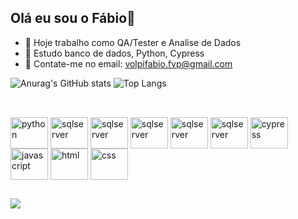 ## Olá eu sou o Fábio👋

- 🔭 Hoje trabalho como QA/Tester e Analise de Dados
- 🌱 Estudo banco de dados, Python, Cypress
- 💬 Contate-me no email: volpifabio.fvp@gmail.com

![Anurag's GitHub stats](https://github-readme-stats.vercel.app/api?username=VolpiFabio&show_icons=true&theme=dracula&include_all_commits=true&count_private=true)
![Top Langs](https://github-readme-stats.vercel.app/api/top-langs/?username=VolpiFabio&theme=dracula&hide_progress=true)
##
<div style="display: inline_block"><br>
   <img align="center" alt="python" height="50" width="60" src="https://cdn.jsdelivr.net/gh/devicons/devicon@latest/icons/python/python-original-wordmark.svg" />
   <img align="center" alt="sqlserver" height="50" width="60" src="https://cdn.jsdelivr.net/gh/devicons/devicon@latest/icons/microsoftsqlserver/microsoftsqlserver-original-wordmark.svg" />
   <img align="center" alt="sqlserver" height="50" width="60" src="https://cdn.jsdelivr.net/gh/devicons/devicon@latest/icons/postgresql/postgresql-original-wordmark.svg" />
   <img align="center" alt="sqlserver" height="50" width="60" src="https://cdn.jsdelivr.net/gh/devicons/devicon@latest/icons/mysql/mysql-original-wordmark.svg" />
   <img align="center" alt="sqlserver" height="50" width="60" src="https://cdn.jsdelivr.net/gh/devicons/devicon@latest/icons/docker/docker-original-wordmark.svg" />
   <img align="center" alt="sqlserver" height="50" width="60" src="https://cdn.jsdelivr.net/gh/devicons/devicon@latest/icons/ubuntu/ubuntu-original-wordmark.svg" />
   <img align="center" alt="cypress" height="50" width="60" src="https://cdn.jsdelivr.net/gh/devicons/devicon@latest/icons/cypressio/cypressio-original-wordmark.svg" />
   <img align="center" alt="javascript" height="50" width="60" src="https://cdn.jsdelivr.net/gh/devicons/devicon@latest/icons/javascript/javascript-original-wordmark.svg" />
   <img align="center" alt="html" height="50" width="60" src="https://cdn.jsdelivr.net/gh/devicons/devicon@latest/icons/html5/html5-original-wordmark.svg" />
   <img align="center" alt="css" height="50" width="60" src="https://cdn.jsdelivr.net/gh/devicons/devicon@latest/icons/css3/css3-original-wordmark.svg" />



   
                      
</div>

##

<div>
  <a href="https://www.linkedin.com/in/volpi-fabio" target="_blank"><img src="https://img.shields.io/badge/-LinkedIn-%230077B5?style=for-the-badge&logo=linkedin&logoColor=white" target="_blank"></a> 
</div>

